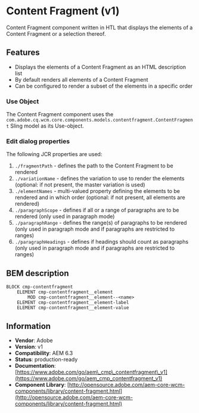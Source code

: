 <!--
Copyright 2019 Adobe Systems Incorporated

Licensed under the Apache License, Version 2.0 (the "License");
you may not use this file except in compliance with the License.
You may obtain a copy of the License at

    http://www.apache.org/licenses/LICENSE-2.0

Unless required by applicable law or agreed to in writing, software
distributed under the License is distributed on an "AS IS" BASIS,
WITHOUT WARRANTIES OR CONDITIONS OF ANY KIND, either express or implied.
See the License for the specific language governing permissions and
limitations under the License.
-->

Content Fragment (v1)
====
Content Fragment component written in HTL that displays the elements of a Content Fragment or a selection thereof.

## Features
* Displays the elements of a Content Fragment as an HTML description list
* By default renders all elements of a Content Fragment
* Can be configured to render a subset of the elements in a specific order

### Use Object
The Content Fragment component uses the `com.adobe.cq.wcm.core.components.models.contentfragment.ContentFragment` Sling model as its Use-object.

### Edit dialog properties
The following JCR properties are used:

1. `./fragmentPath` - defines the path to the Content Fragment to be rendered
2. `./variationName` - defines the variation to use to render the elements (optional: if not present, the master variation is used)
3. `./elementNames` - multi-valued property defining the elements to be rendered and in which order (optional: if not present, all elements are rendered)
4. `./paragraphScope` - defines if all or a range of paragraphs are to be rendered (only used in paragraph mode)
5. `./paragraphRange` - defines the range(s) of paragraphs to be rendered (only used in paragraph mode and if paragraphs are restricted to ranges)
6. `./paragraphHeadings` - defines if headings should count as paragraphs (only used in paragraph mode and if paragraphs are restricted to ranges)

## BEM description
```
BLOCK cmp-contentfragment
    ELEMENT cmp-contentfragment__element
        MOD cmp-contentfragment__element--<name>
    ELEMENT cmp-contentfragment__element-label
    ELEMENT cmp-contentfragment__element-value
```

## Information
* **Vendor**: Adobe
* **Version**: v1
* **Compatibility**: AEM 6.3
* **Status**: production-ready
* **Documentation**: [https://www.adobe.com/go/aem\_cmp\_contentfragment\_v1](https://www.adobe.com/go/aem_cmp_contentfragment_v1)
* **Component Library**: [http://opensource.adobe.com/aem-core-wcm-components/library/content-fragment.html](http://opensource.adobe.com/aem-core-wcm-components/library/content-fragment.html)
